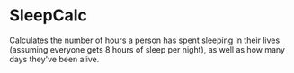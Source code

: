 # SleepCalc
Calculates the number of hours a person has spent sleeping in their lives (assuming everyone gets 8 hours of sleep per night), as well as how many days they've been alive.
